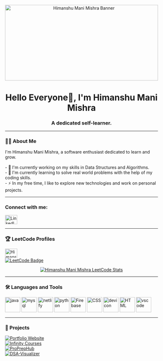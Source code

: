 <p align="center">
  <img src="https://github.com/divyansh-1503/divyansh-1503/blob/f415b414c271676ba227f5099c02b6dd8ac7c2c5/Divyansh.gif?raw=true" 
       alt="Himanshu Mani Mishra Banner" width="100%" height="250px" style="object-fit: cover;" />
</p>

<h1 align="center">Hello Everyone👋, I'm Himanshu Mani Mishra</h1>
<h3 align="center">A dedicated self-learner.</h3>

---

<h3 align="left">👩‍💻 About Me</h3>

<p align="left">
I'm Himanshu Mani Mishra, a software enthusiast dedicated to learn and grow.<br><br>
- 🔭 I'm currently working on my skills in Data Structures and Algorithms.<br>
- 🌱 I'm currently learning to solve real world problems with the help of my coding skills.<br>
- ⚡ In my free time, I like to explore new technologies and work on personal projects.
</p>

---

### Connect with me:
<p align="left">
  <a href="https://www.linkedin.com/in/himanshu-mani-mishra-08b301299/" target="_blank" style="text-decoration:none;">
    <img src="https://raw.githubusercontent.com/rahuldkjain/github-profile-readme-generator/master/src/images/icons/Social/linked-in-alt.svg" alt="LinkedIn" height="30" width="40" />
    <br>
  </a>
</p>

---

### 🏆 LeetCode Profiles

<p align="left">
  <a href="https://leetcode.com/u/himanshu_mishra1/" target="_blank">
    <img align="center" src="https://raw.githubusercontent.com/rahuldkjain/github-profile-readme-generator/master/src/images/icons/Social/leet-code.svg" alt="Himanshu Mani Mishra LeetCode" height="30" width="40" />
  </a>
  <br>
  <a href="https://leetcode.com/u/himanshu_mishra1/" target="_blank">
    <img src="https://img.shields.io/badge/LeetCode-himanshu_mishra1-orange?style=flat-square&logo=leetcode" alt="LeetCode Badge" />
  </a>
</p>

<div align="center">
  <a href="https://leetcode.com/u/himanshu_mishra1/" target="_blank">
    <img src="https://leetcard.jacoblin.cool/himanshu_mishra1?theme=dark" alt="Himanshu Mani Mishra LeetCode Stats" />
  </a>
</div>

---

<h3 align="left">🛠 Languages and Tools</h3>

<div align="left">
  <img src="https://cdn.jsdelivr.net/gh/devicons/devicon@latest/icons/java/java-original-wordmark.svg" alt="java" width="50" height="50"/>
  <img src="https://cdn.jsdelivr.net/gh/devicons/devicon@latest/icons/mysql/mysql-original-wordmark.svg" alt="mysql" width="50" height="50" />
  <img src="https://cdn.jsdelivr.net/gh/devicons/devicon@latest/icons/netlify/netlify-original-wordmark.svg" alt="netlify" width="50" height="50" />
  <img src="https://cdn.jsdelivr.net/gh/devicons/devicon@latest/icons/python/python-original-wordmark.svg" alt="python" width="50" height="50" />
  <img src="https://cdn.jsdelivr.net/gh/devicons/devicon@latest/icons/firebase/firebase-original-wordmark.svg" alt="Firebase" width="50" height="50"/>
  <img src="https://cdn.jsdelivr.net/gh/devicons/devicon@latest/icons/css3/css3-original-wordmark.svg" alt="CSS" width="50" height="50"/>
  <img src="https://cdn.jsdelivr.net/gh/devicons/devicon@latest/icons/devicon/devicon-original-wordmark.svg" alt="devicon" width="50" height="50" />
  <img src="https://cdn.jsdelivr.net/gh/devicons/devicon@latest/icons/html5/html5-original-wordmark.svg" alt="HTML" width="50" height="50" />
  <img src="https://cdn.jsdelivr.net/gh/devicons/devicon@latest/icons/vscode/vscode-original-wordmark.svg" alt="vscode" width="50" height="50" />
</div>

---

<h3 align="left">📂 Projects</h3>

<p align="left">
  <a href="https://divyansh-port.netlify.app/" target="_blank">
    <img src="https://img.shields.io/badge/Portfolio%20Website-000000?style=for-the-badge" alt="Portfolio Website" />
  </a>
  <br>
  <a href="https://infinity-courses.netlify.app/" target="_blank">
    <img src="https://img.shields.io/badge/Infinity%20Courses-1E90FF?style=for-the-badge" alt="Infinity Courses" />
  </a>
  <br>
  <a href="https://proprephub.vercel.app/" target="_blank">
    <img src="https://img.shields.io/badge/ProPrepHub-FF4500?style=for-the-badge" alt="ProPrepHub" />
  </a>
  <br>
  <a href="https://dsa-visualizer-ten-lyart.vercel.app/" target="_blank">
    <img src="https://img.shields.io/badge/DSA--Visualizer-228B22?style=for-the-badge" alt="DSA-Visualizer" />
  </a>
</p>
